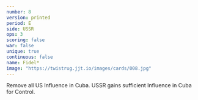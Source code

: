 ```yaml
---
number: 8
version: printed
period: E
side: USSR
ops: 3
scoring: false
war: false
unique: true
continuous: false
name: Fidel*
image: "https://twistrug.jjt.io/images/cards/008.jpg"
---
```

Remove all US Influence in Cuba. USSR gains sufficient Influence in Cuba for Control.
